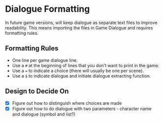 # Dialogue Formatting
In future game versions, will keep dialogue as separate text files to improve readability.
This means importing the files in Game Dialogue and requires formatting rules.
## Formatting Rules
- One line per game dialogue line.
- Use a `#` at the beginning of lines that you don't want to print in the game.
- Use a `=` to indicate a choice (there will usually be one per scene).
- Use a `$` to indicate dialogue and initiate dialogue extracting function.
## Design to Decide On
- [x] Figure out how to distinguish where choices are made
- [x] Figure out how to do dialogue with two parameters - character name and dialogue (symbol and list?)
